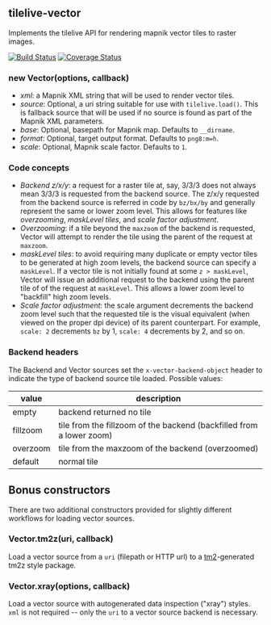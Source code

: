 tilelive-vector
---------------
Implements the tilelive API for rendering mapnik vector tiles to raster images.

[![Build Status](https://travis-ci.com/mapbox/tilelive-vector.svg?branch=master)](http://travis-ci.com/mapbox/tilelive-vector)
[![Coverage Status](https://coveralls.io/repos/mapbox/tilelive-vector/badge.svg?branch=master&service=github)](https://coveralls.io/github/mapbox/tilelive-vector?branch=master)

### new Vector(options, callback)

- *xml*: a Mapnik XML string that will be used to render vector tiles.
- *source*: Optional, a uri string suitable for use with `tilelive.load()`. This is fallback source that will be used if no source is found as part of the Mapnik XML parameters.
- *base*: Optional, basepath for Mapnik map. Defaults to `__dirname`.
- *format*: Optional, target output format. Defaults to `png8:m=h`.
- *scale*: Optional, Mapnik scale factor. Defaults to `1`.

### Code concepts

- *Backend z/x/y*: a request for a raster tile at, say, 3/3/3 does not always mean 3/3/3 is requested from the backend source. The z/x/y requested from the backend source is referred in code by `bz/bx/by` and generally represent the same or lower zoom level. This allows for features like *overzooming*, *maskLevel tiles*, and *scale factor adjustment*.
- *Overzooming*: if a tile beyond the `maxzoom` of the backend is requested, Vector will attempt to render the tile using the parent of the request at `maxzoom`.
- *maskLevel tiles*: to avoid requiring many duplicate or empty vector tiles to be generated at high zoom levels, the backend source can specify a `maskLevel`. If a vector tile is not initially found at some `z > maskLevel`, Vector will issue an additional request to the backend using the parent tile of of the request at `maskLevel`. This allows a lower zoom level to "backfill" high zoom levels.
- *Scale factor adjustment*: the scale argument decrements the backend zoom level such that the requested tile is the visual equivalent (when viewed on the proper dpi device) of its parent counterpart. For example, `scale: 2` decrements `bz` by 1, `scale: 4` decrements by 2, and so on.

### Backend headers

The Backend and Vector sources set the `x-vector-backend-object` header to indicate the type of backend source tile loaded. Possible values:

value | description
--- | ---
empty | backend returned no tile
fillzoom | tile from the fillzoom of the backend (backfilled from a lower zoom)
overzoom | tile from the maxzoom of the backend (overzoomed)
default | normal tile

## Bonus constructors

There are two additional constructors provided for slightly different workflows for loading vector sources.

### Vector.tm2z(uri, callback)

Load a vector source from a `uri` (filepath or HTTP url) to a [tm2](https://github.com/mapbox/tm2)-generated tm2z style package.

### Vector.xray(options, callback)

Load a vector source with autogenerated data inspection ("xray") styles. `xml` is not required -- only the `uri` to a vector source backend is necessary.

